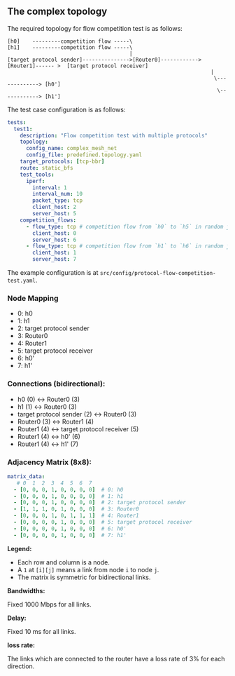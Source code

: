 ## The complex topology

The required topology for flow competition test is as follows:

```text
[h0]    ---------competition flow -----\
[h1]    ---------competition flow -----\
                                       |
[target protocol sender]--------------->[Router0]------------>[Router1]------ >  [target protocol receiver]
                                                                 |
                                                                  \-------------> [h0']
                                                                   \------------> [h1']
```

The test case configuration is as follows:

```yaml
tests:
  test1:
    description: "Flow competition test with multiple protocols"
    topology:
      config_name: complex_mesh_net
      config_file: predefined.topology.yaml
    target_protocols: [tcp-bbr]
    route: static_bfs
    test_tools:
      iperf:
        interval: 1
        interval_num: 10
        packet_type: tcp
        client_host: 2
        server_host: 5
    competition_flows:
      - flow_type: tcp # competition flow from `h0` to `h5` in random joining and leaving
        client_host: 0
        server_host: 6
      - flow_type: tcp # competition flow from `h1` to `h6` in random joining and leaving
        client_host: 1
        server_host: 7
```

The example configuration is at `src/config/protocol-flow-competition-test.yaml`.

### **Node Mapping**
- 0: h0
- 1: h1
- 2: target protocol sender
- 3: Router0
- 4: Router1
- 5: target protocol receiver
- 6: h0'
- 7: h1'

### **Connections (bidirectional):**

- h0 (0) ↔ Router0 (3)
- h1 (1) ↔ Router0 (3)
- target protocol sender (2) ↔ Router0 (3)
- Router0 (3) ↔ Router1 (4)
- Router1 (4) ↔ target protocol receiver (5)
- Router1 (4) ↔ h0' (6)
- Router1 (4) ↔ h1' (7)

### **Adjacency Matrix (8x8):**

```yaml
matrix_data:
   # 0  1  2  3  4  5  6  7
  - [0, 0, 0, 1, 0, 0, 0, 0]  # 0: h0
  - [0, 0, 0, 1, 0, 0, 0, 0]  # 1: h1
  - [0, 0, 0, 1, 0, 0, 0, 0]  # 2: target protocol sender
  - [1, 1, 1, 0, 1, 0, 0, 0]  # 3: Router0
  - [0, 0, 0, 1, 0, 1, 1, 1]  # 4: Router1
  - [0, 0, 0, 0, 1, 0, 0, 0]  # 5: target protocol receiver
  - [0, 0, 0, 0, 1, 0, 0, 0]  # 6: h0'
  - [0, 0, 0, 0, 1, 0, 0, 0]  # 7: h1'
```

**Legend:**  
- Each row and column is a node.
- A `1` at `[i][j]` means a link from node `i` to node `j`.
- The matrix is symmetric for bidirectional links.

**Bandwidths:**

Fixed 1000 Mbps for all links.

**Delay:**

Fixed 10 ms for all links.

**loss rate:**

The links which are connected to the router have a loss rate of 3% for each direction.
